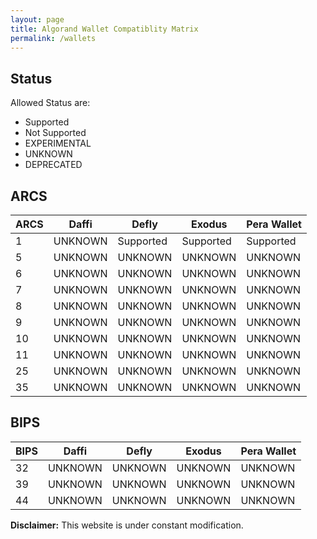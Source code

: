```yaml
---
layout: page
title: Algorand Wallet Compatiblity Matrix 
permalink: /wallets
---
```

## Status
Allowed Status are:
- Supported
- Not Supported
- EXPERIMENTAL
- UNKNOWN
- DEPRECATED

## ARCS

| ARCS | Daffi         | Defly         | Exodus        | Pera Wallet   |
| ---- | ------------- | ------------- | ------------- | ------------- |
| 1    | UNKNOWN       | Supported     | Supported     | Supported     |
| 5    | UNKNOWN       | UNKNOWN       | UNKNOWN       | UNKNOWN       |
| 6    | UNKNOWN       | UNKNOWN       | UNKNOWN       | UNKNOWN       |
| 7    | UNKNOWN       | UNKNOWN       | UNKNOWN       | UNKNOWN       |
| 8    | UNKNOWN       | UNKNOWN       | UNKNOWN       | UNKNOWN       |
| 9    | UNKNOWN       | UNKNOWN       | UNKNOWN       | UNKNOWN       |
| 10   | UNKNOWN       | UNKNOWN       | UNKNOWN       | UNKNOWN       |
| 11   | UNKNOWN       | UNKNOWN       | UNKNOWN       | UNKNOWN       |
| 25   | UNKNOWN       | UNKNOWN       | UNKNOWN       | UNKNOWN       |
| 35   | UNKNOWN       | UNKNOWN       | UNKNOWN       | UNKNOWN       |

## BIPS

| BIPS | Daffi         | Defly         | Exodus        | Pera Wallet   |
| ---- | ------------- | ------------- | ------------- | ------------- |
| 32   | UNKNOWN       | UNKNOWN       | UNKNOWN       | UNKNOWN       |
| 39   | UNKNOWN       | UNKNOWN       | UNKNOWN       | UNKNOWN       |
| 44   | UNKNOWN       | UNKNOWN       | UNKNOWN       | UNKNOWN       |

**Disclaimer:** This website is under constant modification.